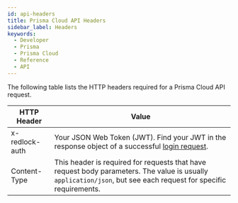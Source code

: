```yaml
---
id: api-headers
title: Prisma Cloud API Headers
sidebar_label: Headers
keywords:
  - Developer
  - Prisma
  - Prisma Cloud
  - Reference
  - API
---
```


The following table lists the HTTP headers required for a Prisma Cloud API request.

| HTTP Header    | Value                                                                                                                                                            |
| -------------- | ---------------------------------------------------------------------------------------------------------------------------------------------------------------- |
| x-redlock-auth | Your JSON Web Token (JWT). Find your JWT in the response object of a successful [login request](/cspm/api/app-login/).                                           |
| Content-Type   | This header is required for requests that have request body parameters. The value is usually `application/json`, but see each request for specific requirements. |

